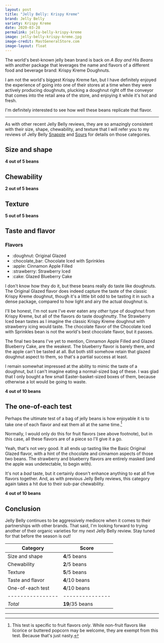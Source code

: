 ```yaml
---
layout: post
title: "Jelly Belly: Krispy Kreme"
brand: Jelly Belly
variety: Krispy Kreme
date: 2020-03-28
permalink: jelly-belly-krispy-kreme
image: jelly-belly-krispy-kreme.jpg
image-credit: MastGeneralStore.com
image-layout: float
---
```



The world's best-known jelly bean brand is back on
<cite>A Boy and His Beans</cite> with another package that
leverages the name and flavors of a different food and beverage brand:
Krispy Kreme Doughnuts.

I am not the world's biggest Krispy Kreme fan,
but I have definitely enjoyed the experience of going into one of their stores
at a time when they were actively producing doughnuts,
plucking a doughnut right off the conveyor that comes into
the retail area of the store, and enjoying it while it's hot and fresh.

I'm definitely interested to see how well these beans replicate that flavor.


---

As with other recent Jelly Belly reviews, they are so amazingly consistent
with their size, shape, chewability, and texture
that I will refer you to my reviews of
Jelly Belly [Snapple](/jelly-belly-snapple) and [Sours](/jelly-belly-sours)
for details on those categories.


## Size and shape

**4 out of 5 beans**


## Chewability

**2 out of 5 beans**


## Texture

**5 out of 5 beans**


## Taste and flavor

<div class="inset">
    <h3>Flavors</h3>
    <ul class="emoji-list">
        <li>:doughnut: Original Glazed</li>
        <li>:chocolate_bar: Chocolate Iced with Sprinkles</li>
        <li>:apple: Cinnamon Apple Filled</li>
        <li>:strawberry: Strawberry Iced</li>
        <li>:cake: Glazed Blueberry Cake</li>
    </ul>
</div>

I don't know how they do it, but these beans really do taste like doughnuts.
The Original Glazed flavor does indeed capture the taste of the classic
Krispy Kreme doughnut, though it's a little bit odd to be tasting it
in such a dense package, compared to how light and airy the actual doughnut is.

I'll be honest, I'm not sure I've ever eaten any _other_ type of doughnut
from Krispy Kreme, but all of the flavors do taste doughnutty.
The Strawberry Iced bean tastes as I imagine the classic Krispy Kreme doughnut
with strawberry icing would taste.
The chocolate flavor of the Chocolate Iced with Sprinkles bean
is not the world's best chocolate flavor, but it passes.

The final two beans I've yet to mention, Cinnamon Apple Filled and
Glazed Blueberry Cake, are the weakest.
The blueberry flavor is barely there, and the apple can't be tasted at all.
But both still somehow retain that glazed doughnut aspect to them,
so that's a partial success at least.

I remain somewhat impressed at the ability to mimic the taste of a doughnut,
but I can't imagine eating a normal-sized bag of these.
I was glad that I only bought a few small Easter-basket-sized boxes of them,
because otherwise a lot would be going to waste.

**4 out of 10 beans**


## The one-of-each test

Perhaps the ultimate test of a bag of jelly beans is how enjoyable it is
to take one of each flavor and eat them all at the same time.[^1]

Normally, I would only do this for fruit flavors (see above footnote),
but in this case, all these flavors are of a piece so I'll give it a go.

Yeah, that's not very good. It all ends up tasting like
the Basic Original Glazed flavor, with a hint of the chocolate and cinnamon
aspects of those two beans.
The strawberry and blueberry flavors are entirely masked
(and the apple was undetectable, to begin with).

It's not a _bad_ taste, but it certainly doesn't enhance anything
to eat all five flavors together.
And, as with previous Jelly Belly reviews, this category again takes a hit
due to their sub-par chewability.

**4 out of 10 beans**


## Conclusion

Jelly Belly continues to be aggressively mediocre
when it comes to their partnerships with other brands.
That said, I'm looking forward to trying another of their organic varieties
for my next Jelly Belly review.
Stay tuned for that before the season is out!

Category         | Score
---------------- | ---------------
Size and shape   | **4**/5 beans
Chewability      | **2**/5 beans
Texture          | **5**/5 beans
Taste and flavor | **4**/10 beans
One-of-each test | **4**/10 beans
---------------- | ---------------
_Total_          | **19**/35 beans


---

[^1]: This test is specific to fruit flavors _only_. While non-fruit flavors like licorice or buttered popcorn may be welcome, they are exempt from this test. Because that's just nasty.
